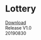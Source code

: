 # Lottery  
[Download](https://raw.githubusercontent.com/LILINSHAN/Lottery/master/Lottery/MainView/bin/Release/%E5%90%83%E4%BB%80%E4%B9%88V1.0.zip)  
Release V1.0  
20190830
